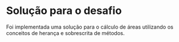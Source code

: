 # Solução para o desafio

Foi implementada uma solução para o cálculo de áreas utilizando os conceitos de herança e sobrescrita de métodos.